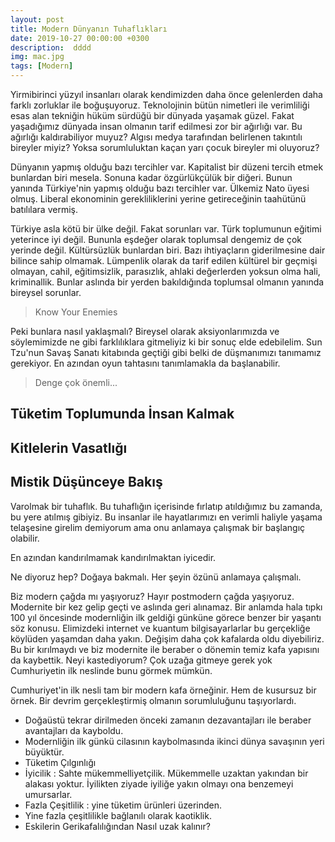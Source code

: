 ```yaml
---
layout: post
title: Modern Dünyanın Tuhaflıkları
date: 2019-10-27 00:00:00 +0300
description:  dddd
img: mac.jpg
tags: [Modern]
---
```


Yirmibirinci yüzyıl insanları olarak kendimizden daha önce gelenlerden daha farklı zorluklar ile boğuşuyoruz.
Teknolojinin bütün nimetleri ile verimliliği esas alan tekniğin hüküm sürdüğü bir dünyada yaşamak güzel.
Fakat yaşadığımız dünyada insan olmanın tarif edilmesi zor bir ağırlığı var. Bu ağırlığı kaldırabiliyor muyuz? Algısı medya tarafından belirlenen takıntılı bireyler miyiz? Yoksa sorumluluktan kaçan yarı çocuk bireyler mi oluyoruz?

Dünyanın yapmış olduğu bazı tercihler var. Kapitalist bir düzeni tercih etmek bunlardan biri mesela. Sonuna kadar özgürlükçülük bir diğeri. Bunun yanında Türkiye'nin yapmış olduğu bazı tercihler var. Ülkemiz Nato üyesi olmuş. Liberal ekonominin gerekliliklerini yerine getireceğinin taahütünü batılılara vermiş.

Türkiye asla kötü bir ülke değil. Fakat sorunları var. Türk toplumunun eğitimi yeterince iyi değil. Bununla eşdeğer olarak toplumsal dengemiz de çok yerinde değil. Kültürsüzlük bunlardan biri. Bazı ihtiyaçların giderilmesine dair bilince sahip olmamak. Lümpenlik olarak da tarif edilen kültürel bir geçmişi olmayan, cahil, eğitimsizlik, parasızlık, ahlaki değerlerden yoksun olma hali, kriminallik. Bunlar aslında bir yerden bakıldığında toplumsal olmanın yanında bireysel sorunlar.

> Know Your Enemies

Peki bunlara nasıl yaklaşmalı? Bireysel olarak aksiyonlarımızda ve söylemimizde ne gibi farklılıklara gitmeliyiz ki bir sonuç elde edebilelim. Sun Tzu'nun Savaş Sanatı kitabında geçtiği gibi belki de düşmanımızı tanımamız gerekiyor. En azından oyun tahtasını tanımlamakla da başlanabilir.

> Denge çok önemli...

## Tüketim Toplumunda İnsan Kalmak
## Kitlelerin Vasatlığı
## Mistik Düşünceye Bakış


Varolmak bir tuhaflık. Bu tuhaflığın içerisinde fırlatıp atıldığımız bu zamanda, bu yere atılmış gibiyiz. Bu insanlar ile hayatlarımızı en verimli haliyle yaşama telaşesine girelim demiyorum ama onu anlamaya çalışmak bir başlangıç olabilir.

En azından kandırılmamak kandırılmaktan iyicedir.

Ne diyoruz hep? Doğaya bakmalı. Her şeyin özünü anlamaya çalışmalı.

Biz modern çağda mı yaşıyoruz? Hayır postmodern çağda yaşıyoruz. Modernite bir kez gelip geçti ve aslında geri alınamaz. Bir anlamda hala tıpkı 100 yıl öncesinde modernliğin ilk geldiği günküne görece benzer bir yaşantı söz konusu. Elimizdeki internet ve kuantum bilgisayarlarlar bu gerçekliğe köylüden yaşamdan daha yakın. Değişim daha çok kafalarda oldu diyebiliriz. Bu bir kırılmaydı ve biz modernite ile beraber o dönemin temiz kafa yapısını da kaybettik. Neyi kastediyorum? Çok uzağa gitmeye gerek yok Cumhuriyetin ilk neslinde bunu görmek mümkün. 

Cumhuriyet'in ilk nesli tam bir modern kafa örneğinir. Hem de kusursuz bir örnek. Bir devrim gerçekleştirmiş olmanın sorumluluğunu taşıyorlardı.

* Doğaüstü tekrar dirilmeden önceki zamanın dezavantajları ile beraber avantajları da kayboldu.
* Modernliğin ilk günkü cilasının kaybolmasında ikinci dünya savaşının yeri büyüktür.
* Tüketim Çılgınlığı
* İyicilik : Sahte mükemmelliyetçilik. Mükemmelle uzaktan yakından bir alakası yoktur. İyilikten ziyade iyiliğe yakın olmayı ona benzemeyi umursarlar.
* Fazla Çeşitlilik : yine tüketim ürünleri üzerinden.
* Yine fazla çeşitlilikle bağlanılı olarak kaotiklik.
* Eskilerin Gerikafalılığından Nasıl uzak kalınır?
